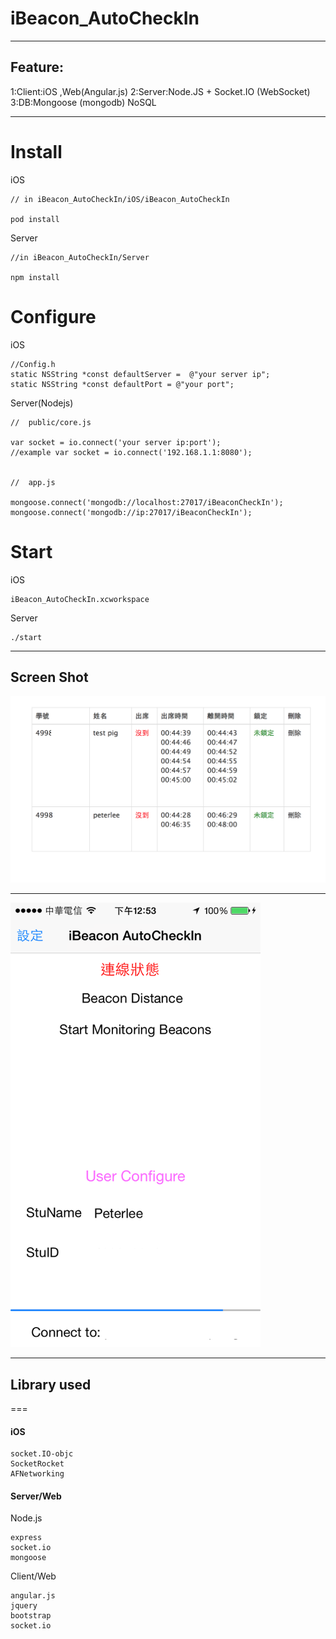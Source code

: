 iBeacon_AutoCheckIn
==========

<hr>


<h2>Feature:</h2>
1:Client:iOS ,Web(Angular.js)   
2:Server:Node.JS + Socket.IO (WebSocket)   
3:DB:Mongoose (mongodb) NoSQL

<hr>

Install
====
iOS 

    // in iBeacon_AutoCheckIn/iOS/iBeacon_AutoCheckIn
    
    pod install

Server

	//in iBeacon_AutoCheckIn/Server
	
	npm install

Configure
====

iOS

    //Config.h  
    static NSString *const defaultServer =  @"your server ip";   
    static NSString *const defaultPort = @"your port";

Server(Nodejs)
    
    //	public/core.js
    	
	var socket = io.connect('your server ip:port');
	//example var socket = io.connect('192.168.1.1:8080');


	//	app.js
	
	mongoose.connect('mongodb://localhost:27017/iBeaconCheckIn');
	mongoose.connect('mongodb://ip:27017/iBeaconCheckIn');


Start
===
iOS

    iBeacon_AutoCheckIn.xcworkspace

Server

    ./start


<hr>
<h2>Screen Shot</h2>

<img src="web.png" width='600'></img>
<hr>
<img src="iphone.png" width='400'></img>
<hr>


<h2>Library used</h2>
===
<h4>iOS</h4>
    
    socket.IO-objc   
    SocketRocket   
    AFNetworking   
<h4>Server/Web</h4>
    
Node.js

    express 
    socket.io
    mongoose
   
Client/Web

	angular.js
	jquery
	bootstrap
	socket.io